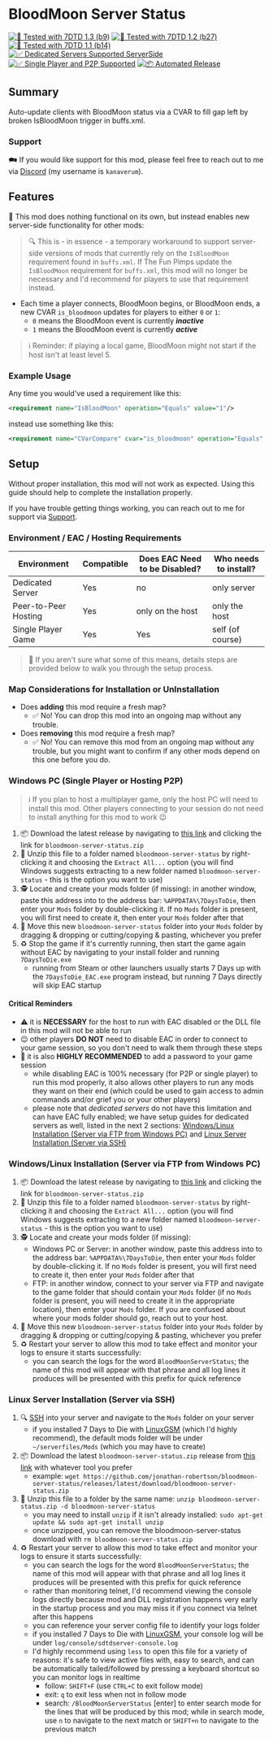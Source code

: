 # BloodMoon Server Status

[![🧪 Tested with 7DTD 1.3 (b9)](https://img.shields.io/badge/🧪%20Tested%20with-7DTD%201.3%20(b9)-blue.svg)](https://7daystodie.com/)
[![🧪 Tested with 7DTD 1.2 (b27)](https://img.shields.io/badge/🧪%20Tested%20with-7DTD%201.2%20(b27)-blue.svg)](https://7daystodie.com/)
[![🧪 Tested with 7DTD 1.1 (b14)](https://img.shields.io/badge/🧪%20Tested%20with-7DTD%201.1%20(b14)-blue.svg)](https://7daystodie.com/)
[![✅ Dedicated Servers Supported ServerSide](https://img.shields.io/badge/✅%20Dedicated%20Servers-Supported%20Serverside-blue.svg)](https://7daystodie.com/)
[![✅ Single Player and P2P Supported](https://img.shields.io/badge/✅%20Single%20Player%20and%20P2P-Supported-blue.svg)](https://7daystodie.com/)
[![📦 Automated Release](https://github.com/jonathan-robertson/bloodmoon-server-status/actions/workflows/release.yml/badge.svg)](https://github.com/jonathan-robertson/bloodmoon-server-status/actions/workflows/release.yml)

## Summary

Auto-update clients with BloodMoon status via a CVAR to fill gap left by broken IsBloodMoon trigger in buffs.xml.

### Support

🗪 If you would like support for this mod, please feel free to reach out to me via [Discord](https://discord.gg/hYa2sNHXya) (my username is `kanaverum`).

## Features

🤝 This mod does nothing functional on its own, but instead enables new server-side functionality for other mods:

> 🔍 This is - in essence - a temporary workaround to support server-side versions of mods that currently rely on the `IsBloodMoon` requirement found in `buffs.xml`. If The Fun Pimps update the `IsBloodMoon` requirement for `buffs.xml`, this mod will no longer be necessary and I'd recommend for players to use that requirement instead.

- Each time a player connects, BloodMoon begins, or BloodMoon ends, a new CVAR `is_bloodmoon` updates for players to either `0` or `1`:
  - `0` means the BloodMoon event is currently ***inactive***
  - `1` means the BloodMoon event is currently ***active***

> ℹ️ Reminder: if playing a local game, BloodMoon might not start if the host isn't at least level 5.

### Example Usage

Any time you would've used a requirement like this:

```xml
<requirement name="IsBloodMoon" operation="Equals" value="1"/>
```

instead use something like this:

```xml
<requirement name="CVarCompare" cvar="is_bloodmoon" operation="Equals" value="1" />
```

## Setup

Without proper installation, this mod will not work as expected. Using this guide should help to complete the installation properly.

If you have trouble getting things working, you can reach out to me for support via [Support](#support).

### Environment / EAC / Hosting Requirements

| Environment          | Compatible | Does EAC Need to be Disabled? | Who needs to install? |
| -------------------- | ---------- | ----------------------------- | --------------------- |
| Dedicated Server     | Yes        | no                            | only server           |
| Peer-to-Peer Hosting | Yes        | only on the host              | only the host         |
| Single Player Game   | Yes        | Yes                           | self (of course)      |

> 🤔 If you aren't sure what some of this means, details steps are provided below to walk you through the setup process.

### Map Considerations for Installation or UnInstallation

- Does **adding** this mod require a fresh map?
  - ✅ No! You can drop this mod into an ongoing map without any trouble.
- Does **removing** this mod require a fresh map?
  - ✅ No! You can remove this mod from an ongoing map without any trouble, but you might want to confirm if any other mods depend on this one before you do.

### Windows PC (Single Player or Hosting P2P)

> ℹ️ If you plan to host a multiplayer game, only the host PC will need to install this mod. Other players connecting to your session do not need to install anything for this mod to work 😉

1. 📦 Download the latest release by navigating to [this link](https://github.com/jonathan-robertson/bloodmoon-server-status/releases/latest/) and clicking the link for `bloodmoon-server-status.zip`
2. 📂 Unzip this file to a folder named `bloodmoon-server-status` by right-clicking it and choosing the `Extract All...` option (you will find Windows suggests extracting to a new folder named `bloodmoon-server-status` - this is the option you want to use)
3. 🕵️ Locate and create your mods folder (if missing): in another window, paste this address into to the address bar: `%APPDATA%\7DaysToDie`, then enter your `Mods` folder by double-clicking it. If no `Mods` folder is present, you will first need to create it, then enter your `Mods` folder after that
4. 🚚 Move this new `bloodmoon-server-status` folder into your `Mods` folder by dragging & dropping or cutting/copying & pasting, whichever you prefer
5. ♻️ Stop the game if it's currently running, then start the game again without EAC by navigating to your install folder and running `7DaysToDie.exe`
    - running from Steam or other launchers usually starts 7 Days up with the `7DaysToDie_EAC.exe` program instead, but running 7 Days directly will skip EAC startup

#### Critical Reminders

- ⚠️ it is **NECESSARY** for the host to run with EAC disabled or the DLL file in this mod will not be able to run
- 😉 other players **DO NOT** need to disable EAC in order to connect to your game session, so you don't need to walk them through these steps
- 🔑 it is also **HIGHLY RECOMMENDED** to add a password to your game session
  - while disabling EAC is 100% necessary (for P2P or single player) to run this mod properly, it also allows other players to run any mods they want on their end (which could be used to gain access to admin commands and/or grief you or your other players)
  - please note that *dedicated servers* do not have this limitation and can have EAC fully enabled; we have setup guides for dedicated servers as well, listed in the next 2 sections: [Windows/Linux Installation (Server via FTP from Windows PC)](#windowslinux-installation-server-via-ftp-from-windows-pc) and [Linux Server Installation (Server via SSH)](#linux-server-installation-server-via-ssh)

### Windows/Linux Installation (Server via FTP from Windows PC)

1. 📦 Download the latest release by navigating to [this link](https://github.com/jonathan-robertson/bloodmoon-server-status/releases/latest/) and clicking the link for `bloodmoon-server-status.zip`
2. 📂 Unzip this file to a folder named `bloodmoon-server-status` by right-clicking it and choosing the `Extract All...` option (you will find Windows suggests extracting to a new folder named `bloodmoon-server-status` - this is the option you want to use)
3. 🕵️ Locate and create your mods folder (if missing):
    - Windows PC or Server: in another window, paste this address into to the address bar: `%APPDATA%\7DaysToDie`, then enter your `Mods` folder by double-clicking it. If no `Mods` folder is present, you will first need to create it, then enter your `Mods` folder after that
    - FTP: in another window, connect to your server via FTP and navigate to the game folder that should contain your `Mods` folder (if no `Mods` folder is present, you will need to create it in the appropriate location), then enter your `Mods` folder. If you are confused about where your mods folder should go, reach out to your host.
4. 🚚 Move this new `bloodmoon-server-status` folder into your `Mods` folder by dragging & dropping or cutting/copying & pasting, whichever you prefer
5. ♻️ Restart your server to allow this mod to take effect and monitor your logs to ensure it starts successfully:
    - you can search the logs for the word `BloodMoonServerStatus`; the name of this mod will appear with that phrase and all log lines it produces will be presented with this prefix for quick reference

### Linux Server Installation (Server via SSH)

1. 🔍 [SSH](https://www.digitalocean.com/community/tutorials/how-to-use-ssh-to-connect-to-a-remote-server) into your server and navigate to the `Mods` folder on your server
    - if you installed 7 Days to Die with [LinuxGSM](https://linuxgsm.com/servers/sdtdserver/) (which I'd highly recommend), the default mods folder will be under `~/serverfiles/Mods` (which you may have to create)
2. 📦 Download the latest `bloodmoon-server-status.zip` release from [this link](https://github.com/jonathan-robertson/bloodmoon-server-status/releases/latest/) with whatever tool you prefer
    - example: `wget https://github.com/jonathan-robertson/bloodmoon-server-status/releases/latest/download/bloodmoon-server-status.zip`
3. 📂 Unzip this file to a folder by the same name: `unzip bloodmoon-server-status.zip -d bloodmoon-server-status`
    - you may need to install `unzip` if it isn't already installed: `sudo apt-get update && sudo apt-get install unzip`
    - once unzipped, you can remove the bloodmoon-server-status download with `rm bloodmoon-server-status.zip`
4. ♻️ Restart your server to allow this mod to take effect and monitor your logs to ensure it starts successfully:
    - you can search the logs for the word `BloodMoonServerStatus`; the name of this mod will appear with that phrase and all log lines it produces will be presented with this prefix for quick reference
    - rather than monitoring telnet, I'd recommend viewing the console logs directly because mod and DLL registration happens very early in the startup process and you may miss it if you connect via telnet after this happens
    - you can reference your server config file to identify your logs folder
    - if you installed 7 Days to Die with [LinuxGSM](https://linuxgsm.com/servers/sdtdserver/), your console log will be under `log/console/sdtdserver-console.log`
    - I'd highly recommend using `less` to open this file for a variety of reasons: it's safe to view active files with, easy to search, and can be automatically tailed/followed by pressing a keyboard shortcut so you can monitor logs in realtime
      - follow: `SHIFT+F` (use `CTRL+C` to exit follow mode)
      - exit: `q` to exit less when not in follow mode
      - search: `/BloodMoonServerStatus` [enter] to enter search mode for the lines that will be produced by this mod; while in search mode, use `n` to navigate to the next match or `SHIFT+n` to navigate to the previous match
